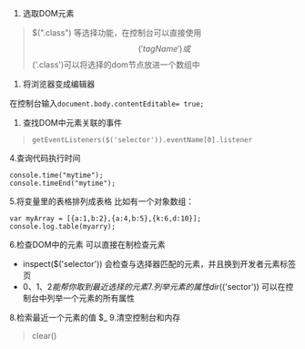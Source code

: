 1. 选取DOM元素
 > $(".class") 等选择功能，在控制台可以直接使用
 > $$('tagName')或$$('.class')可以将选择的dom节点放进一个数组中

1. 将浏览器变成编辑器

在控制台输入`document.body.contentEditable= true;`

1. 查找DOM中元素关联的事件
> `getEventListeners($('selector')).eventName[0].listener`

4.查询代码执行时间
```
console.time("mytime");
console.timeEnd("mytime");
```

5.将变量里的表格排列成表格
比如有一个对象数组：

```
var myArray = [{a:1,b:2},{a:4,b:5},{k:6,d:10}];
console.log.table(myarry);
```


6.检查DOM中的元素
可以直接在制检查元素
* inspect($('selector')) 会检查与选择器匹配的元素，并且换到开发者元素标签页
* $0 、$1、$2 能帮你取到最近选择的元素
  7.列举元素的属性
  dir($('sector')) 可以在控制台中列举一个元素的所有属性

8.检索最近一个元素的值
$_ 
9.清空控制台和内存
> clear()

